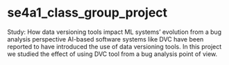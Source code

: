 # se4a1_class_group_project
Study: How data versioning tools impact ML systems’ evolution from a bug analysis perspective
AI-based software systems like DVC have been reported to have introduced the use of data versioning tools.
In this project we studied the effect of using DVC tool from a bug analysis point of view.

